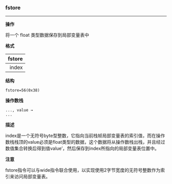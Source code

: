 ### fstore

----

**操作**

将一个 float 类型数据保存到局部变量表中

**格式**

|fstore|
|--------:|
|index|

**结构**
```
fstore=56(0x38)
```

**操作数栈**
```
..., value →
...
```

**描述**

index是一个无符号byte型整数，它指向当前栈帧局部变量表的索引值，而在操作数栈栈顶的value必须是float类型的数据，这个数据将从操作数栈出栈，并且经过数值集合转换后得到值value’，然后保存到index所指向的局部变量表位置中。

**注意**

fstore指令可以与wide指令联合使用，以实现使用2字节宽度的无符号整数作为索引来访问局部变量表。
